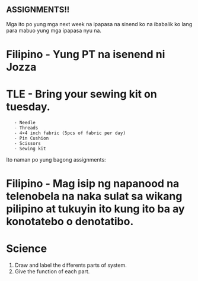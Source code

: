 ## ASSIGNMENTS!!

Mga ito po yung mga next week na ipapasa na sinend ko na ibabalik ko lang para mabuo yung mga ipapasa nyu na. 

# Filipino - Yung PT na isenend ni Jozza
# TLE - Bring your sewing kit on tuesday.
       - Needle
       - Threads
       - 4×4 inch fabric (5pcs of fabric per day)
       - Pin Cushion
       - Scissors
       - Sewing kit

Ito naman po yung bagong assignments:

# Filipino - Mag isip ng napanood na telenobela na naka sulat sa wikang pilipino at tukuyin ito kung ito ba ay konotatebo o denotatibo.


# Science
1. Draw and label the differents parts of system.
2. Give the function of each part.
